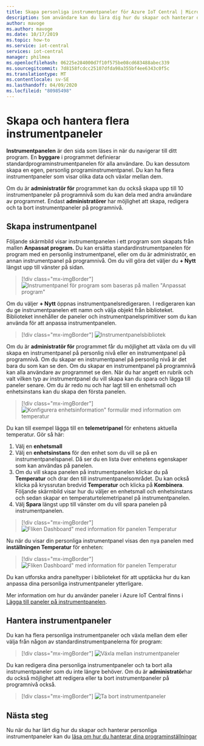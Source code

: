 ```yaml
---
title: Skapa personliga instrumentpaneler för Azure IoT Central | Microsoft-dokument
description: Som användare kan du lära dig hur du skapar och hanterar dina personliga instrumentpaneler.
author: mavoge
ms.author: mavoge
ms.date: 10/17/2019
ms.topic: how-to
ms.service: iot-central
services: iot-central
manager: philmea
ms.openlocfilehash: 06225e284000d7f10f575be08cd683488abec339
ms.sourcegitcommit: 7d8158fcdcc25107dfda98a355bf4ee6343c0f5c
ms.translationtype: MT
ms.contentlocale: sv-SE
ms.lasthandoff: 04/09/2020
ms.locfileid: "80985498"
---
```

# <a name="create-and-manage-multiple-dashboards"></a>Skapa och hantera flera instrumentpaneler

**Instrumentpanelen** är den sida som läses in när du navigerar till ditt program. En **byggare** i programmet definierar standardprograminstrumentpanelen för alla användare. Du kan dessutom skapa en egen, personlig programinstrumentpanel. Du kan ha flera instrumentpaneler som visar olika data och växlar mellan dem.

Om du är **administratör för** programmet kan du också skapa upp till 10 instrumentpaneler på programnivå som du kan dela med andra användare av programmet. Endast **administratörer** har möjlighet att skapa, redigera och ta bort instrumentpaneler på programnivå. 

## <a name="create-dashboard"></a>Skapa instrumentpanel

Följande skärmbild visar instrumentpanelen i ett program som skapats från mallen **Anpassat program.** Du kan ersätta standardinstrumentpanelen för program med en personlig instrumentpanel, eller om du är administratör, en annan instrumentpanel på programnivå. Om du vill göra det väljer du **+ Nytt** längst upp till vänster på sidan.
 
> [!div class="mx-imgBorder"]
> ![Instrumentpanel för program som baseras på mallen "Anpassat program"](media/howto-create-personal-dashboards/dashboard-custom-app.png)

Om du väljer **+ Nytt** öppnas instrumentpanelsredigeraren. I redigeraren kan du ge instrumentpanelen ett namn och välja objekt från biblioteket. Biblioteket innehåller de paneler och instrumentpanelsprimitiver som du kan använda för att anpassa instrumentpanelen.

> [!div class="mx-imgBorder"]
> ![Instrumentpanelsbibliotek](media/howto-create-personal-dashboards/dashboard-library.png)

Om du är **administratör för** programmet får du möjlighet att växla om du vill skapa en instrumentpanel på personlig nivå eller en instrumentpanel på programnivå. Om du skapar en instrumentpanel på personlig nivå är det bara du som kan se den. Om du skapar en instrumentpanel på programnivå kan alla användare av programmet se den. När du har angett en rubrik och valt vilken typ av instrumentpanel du vill skapa kan du spara och lägga till paneler senare. Om du är redo nu och har lagt till en enhetsmall och enhetsinstans kan du skapa den första panelen. 

> [!div class="mx-imgBorder"]
> ![Konfigurera enhetsinformation" formulär med information om temperatur](media/howto-create-personal-dashboards/device-details.png)

Du kan till exempel lägga till en **telemetripanel** för enhetens aktuella temperatur. Gör så här:
1. Välj en **enhetsmall**
1. Välj en **enhetsinstans** för den enhet som du vill se på en instrumentpanelspanel. Då ser du en lista över enhetens egenskaper som kan användas på panelen.
1. Om du vill skapa panelen på instrumentpanelen klickar du på **Temperatur** och drar den till instrumentpanelsområdet. Du kan också klicka på kryssrutan bredvid **Temperatur** och klicka på **Kombinera**. Följande skärmbild visar hur du väljer en enhetsmall och enhetsinstans och sedan skapar en temperaturtelemetripanel på instrumentpanelen.
1. Välj **Spara** längst upp till vänster om du vill spara panelen på instrumentpanelen.

> [!div class="mx-imgBorder"]
> ![Fliken Dashboard" med information för panelen Temperatur](media/howto-create-personal-dashboards/temperature-tile-edit.png)

Nu när du visar din personliga instrumentpanel visas den nya panelen med **inställningen Temperatur** för enheten:

> [!div class="mx-imgBorder"]
> ![Fliken Dashboard" med information för panelen Temperatur](media/howto-create-personal-dashboards/temperature-tile-complete.png)

Du kan utforska andra paneltyper i biblioteket för att upptäcka hur du kan anpassa dina personliga instrumentpaneler ytterligare.

Mer information om hur du använder paneler i Azure IoT Central finns i [Lägga till paneler på instrumentpanelen](howto-add-tiles-to-your-dashboard.md).

## <a name="manage-dashboards"></a>Hantera instrumentpaneler

Du kan ha flera personliga instrumentpaneler och växla mellan dem eller välja från någon av standardinstrumentpanelerna för program:

> [!div class="mx-imgBorder"]
> ![Växla mellan instrumentpaneler](media/howto-create-personal-dashboards/switch-dashboards.png)

Du kan redigera dina personliga instrumentpaneler och ta bort alla instrumentpaneler som du inte längre behöver. Om du är **administratör**har du också möjlighet att redigera eller ta bort instrumentpaneler på programnivå också.

> [!div class="mx-imgBorder"]
> ![Ta bort instrumentpaneler](media/howto-create-personal-dashboards/delete-dashboards.png)

## <a name="next-steps"></a>Nästa steg

Nu när du har lärt dig hur du skapar och hanterar personliga instrumentpaneler kan du [läsa om hur du hanterar dina programinställningar](howto-manage-preferences.md)
